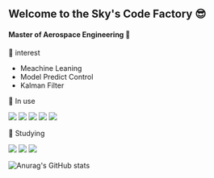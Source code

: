## **Welcome to the Sky's Code Factory 😎**
#### **Master of Aerospace Engineering 🚀**
📌 interest
- Meachine Leaning
- Model Predict Control
- Kalman Filter


📌 In use

<img src="https://img.shields.io/badge/Python-3776AB?style=flat-square&logo=Python&logoColor=white"/> <img src="https://img.shields.io/badge/Adobe Photoshop-31A8FF?style=flat-square&logo=Adobe Photoshop&logoColor=white"/> <img src="https://img.shields.io/badge/Visual Studio-5C2D91?style=flat-square&logo=Visual Studio&logoColor=white"/> <img src="https://img.shields.io/badge/Visual Studio Code-007ACC?style=flat-square&logo=Visual Studio Code&logoColor=white"/> <img src="https://img.shields.io/badge/MATLAB-C70D2C?style=flat-square&logo=MATLAB&logoColor=white"/> 

📌 Studying

<img src="https://img.shields.io/badge/HTML5-E34F26?style=flat-square&logo=HTML5&logoColor=white"/> <img src="https://img.shields.io/badge/JAVA-007396?style=flat-square&logo=JAVA&logoColor=white"/> <img src="https://img.shields.io/badge/JavaScript-F7DF1E?style=flat-square&logo=JavaScript&logoColor=white"/>




![Anurag's GitHub stats](https://github-readme-stats.vercel.app/api?username=sky&&show_icons=true&theme=buefy)
